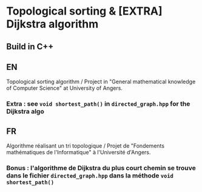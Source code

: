 # Topological sorting & [EXTRA] Dijkstra algorithm 

## Build in C++ 

## EN 
Topological sorting algorithm / Project in "General mathematical knowledge of Computer Science" at University of Angers. 
### Extra : see `void shortest_path()` in `directed_graph.hpp` for the Dijkstra algo

## FR
Algorithme réalisant un tri topologique / Projet de "Fondements mathématiques de l'Informatique" à l'Université d'Angers. 
### Bonus :  l'algorithme de Dijkstra du plus court chemin se trouve dans le fichier `directed_graph.hpp` dans la méthode `void shortest_path()`  



